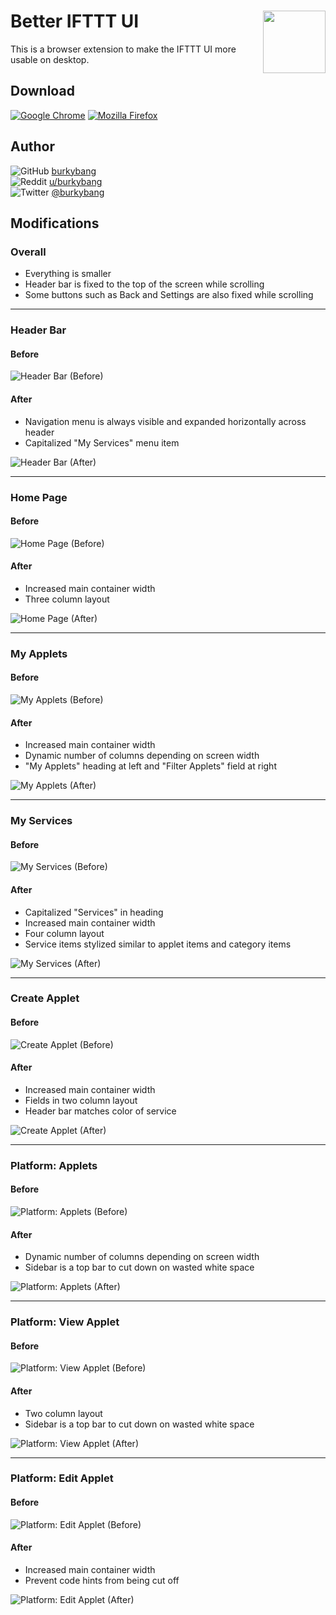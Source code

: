 # Better IFTTT UI <img src="https://raw.githubusercontent.com/burkybang/Better-IFTTT-UI/master/Extension/icon.png" align="right" width="100" height="100"/>

This is a browser extension to make the IFTTT UI more usable on desktop. 

## Download

[![Google Chrome](https://github.com/burkybang/burkybang/raw/master/Images/chrome-web-store.png "Google Chrome")](https://chrome.google.com/webstore/detail/diopohabmpmmpdabhghdpjnkhlicfjnp)
[![Mozilla Firefox](https://github.com/burkybang/burkybang/raw/master/Images/firefox-add-ons.png "Mozilla Firefox")](https://addons.mozilla.org/en-US/firefox/addon/better-ifttt-ui/)

## Author

![GitHub](https://github.com/burkybang/burkybang/raw/master/Images/github16.png "GitHub") [burkybang](https://github.com/burkybang)  
![Reddit](https://github.com/burkybang/burkybang/raw/master/Images/reddit16.png "Reddit") [u/burkybang](https://reddit.com/u/burkybang)  
![Twitter](https://github.com/burkybang/burkybang/raw/master/Images/twitter16.png "Twitter") [@burkybang](https://twitter.com/burkybang)

## Modifications

### Overall
- Everything is smaller
- Header bar is fixed to the top of the screen while scrolling
- Some buttons such as Back and Settings are also fixed while scrolling
___

### Header Bar
#### Before
![Header Bar (Before)](Screenshots/HeaderBar_Before.jpg "Header Bar (Before)")

#### After
- Navigation menu is always visible and expanded horizontally across header
- Capitalized "My Services" menu item

![Header Bar (After)](Screenshots/HeaderBar.jpg "Header Bar (After)")
___

### Home Page
#### Before
![Home Page (Before)](Screenshots/HomePage_Before.jpg "Home Page (Before)")

#### After
- Increased main container width
- Three column layout

![Home Page (After)](Screenshots/HomePage.jpg "Home Page (After)")
___

### My Applets
#### Before
![My Applets (Before)](Screenshots/MyApplets_Before.jpg "My Applets (Before)")

#### After
- Increased main container width
- Dynamic number of columns depending on screen width
- "My Applets" heading at left and "Filter Applets" field at right

![My Applets (After)](Screenshots/MyApplets.jpg "My Applets (After)")
___

### My Services
#### Before
![My Services (Before)](Screenshots/MyServices_Before.jpg "My Services (Before)")

#### After
- Capitalized "Services" in heading
- Increased main container width
- Four column layout
- Service items stylized similar to applet items and category items

![My Services (After)](Screenshots/MyServices.jpg "My Services (After)")
___

### Create Applet
#### Before
![Create Applet (Before)](Screenshots/CreateApplet_Before.jpg "Create Applet (Before)")

#### After
- Increased main container width
- Fields in two column layout
- Header bar matches color of service

![Create Applet (After)](Screenshots/CreateApplet.jpg "Create Applet (After)")
___

### Platform: Applets
#### Before
![Platform: Applets (Before)](Screenshots/PlatformApplets_Before.jpg "Platform: Applets (Before)")

#### After
- Dynamic number of columns depending on screen width
- Sidebar is a top bar to cut down on wasted white space

![Platform: Applets (After)](Screenshots/PlatformApplets.jpg "Platform: Applets (After)")
___

### Platform: View Applet
#### Before
![Platform: View Applet (Before)](Screenshots/PlatformViewApplet_Before.jpg "Platform: View Applet (Before)")

#### After
- Two column layout
- Sidebar is a top bar to cut down on wasted white space

![Platform: View Applet (After)](Screenshots/PlatformViewApplet.jpg "Platform: View Applet (After)")
___

### Platform: Edit Applet
#### Before
![Platform: Edit Applet (Before)](Screenshots/PlatformEditApplet_Before.jpg "Platform: Edit Applet (Before)")

#### After
- Increased main container width
- Prevent code hints from being cut off

![Platform: Edit Applet (After)](Screenshots/PlatformEditApplet.jpg "Platform: Edit Applet (After)")